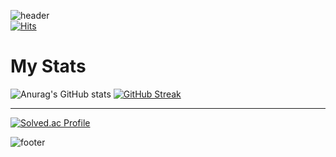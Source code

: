 ![header](https://capsule-render.vercel.app/api?type=waving&color=0:E0FFFF,100:ADFF2F&height=150&section=header&text=Tae%20Ram&fontSize=40&fontColor=C0C0C0&fontAlignY=25&desc=Welcome%20to%20ttaeram&descSize=15&descAlignY=50)  
[![Hits](https://hits.seeyoufarm.com/api/count/incr/badge.svg?url=https%3A%2F%2Fgithub.com%2Fttaeram&count_bg=%23B1F77D&title_bg=%2380FBFF&icon=&icon_color=%23E7E7E7&title=hits&edge_flat=false)](https://hits.seeyoufarm.com)  

# My Stats
![Anurag's GitHub stats](https://github-readme-stats.vercel.app/api?username=ttaeram&show_icons=true&theme=dark)
[![GitHub Streak](https://streak-stats.demolab.com?user=ttaeram&theme=dark&locale=ko&mode=weekly)](https://git.io/streak-stats)
___
[![Solved.ac Profile](http://mazassumnida.wtf/api/v2/generate_badge?boj=utrm00)](https://solved.ac/utrm00/)



![footer](https://capsule-render.vercel.app/api?type=waving&color=0:E0FFFF,100:ADFF2F&height=150&section=footer)
